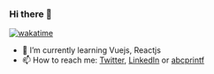 ### Hi there 👋

[![wakatime](https://wakatime.com/badge/user/340cc8c5-8699-4428-afd9-d757d7a7e808.svg)](https://wakatime.com/@340cc8c5-8699-4428-afd9-d757d7a7e808)

- 🌱 I’m currently learning Vuejs, Reactjs
- 📫 How to reach me: [Twitter](https://twitter.com/abcprintf), [LinkedIn](https://www.linkedin.com/in/abcprintf/) or [abcprintf](https://abcprintf.com/)

<!--
**abcprintf/abcprintf** is a ✨ _special_ ✨ repository because its `README.md` (this file) appears on your GitHub profile.

Here are some ideas to get you started:

- 🔭 I’m currently working on ...
- 🌱 I’m currently learning ...
- 👯 I’m looking to collaborate on ...
- 🤔 I’m looking for help with ...
- 💬 Ask me about ...
- 📫 How to reach me: ...
- 😄 Pronouns: ...
- ⚡ Fun fact: ...
-->
